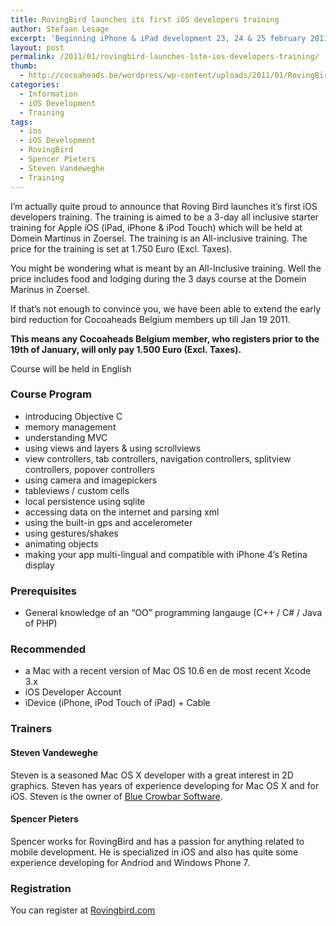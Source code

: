 ```yaml
---
title: RovingBird launches its first iOS developers training
author: Stefaan Lesage
excerpt: 'Beginning iPhone & iPad development 23, 24 & 25 february 2011. Starter training Apple iOS (for iPad, iPhone & iPod Touch). 3-day training (All-inclusive) at Domein Martinus in Zoersel. The course will be given by 2 members of our Cocoaheads Belgium community !'
layout: post
permalink: /2011/01/rovingbird-launches-1ste-ios-developers-training/
thumb:
  - http://cocoaheads.be/wordpress/wp-content/uploads/2011/01/RovingBird.png
categories:
  - Information
  - iOS Development
  - Training
tags:
  - ios
  - iOS Development
  - RovingBird
  - Spencer Pieters
  - Steven Vandeweghe
  - Training
---
```

I&#8217;m actually quite proud to announce that Roving Bird launches it&#8217;s first iOS developers training. The training is aimed to be a 3-day all inclusive starter training for Apple iOS (iPad, iPhone & iPod Touch) which will be held at Domein Martinus in Zoersel. The training is an All-inclusive training. The price for the training is set at 1.750 Euro (Excl. Taxes).

You might be wondering what is meant by an All-Inclusive training. Well the price includes food and lodging during the 3 days course at the Domein Marinus in Zoersel. 

If that&#8217;s not enough to convince you, we have been able to extend the early bird reduction for Cocoaheads Belgium members up till Jan 19 2011. 

**This means any Cocoaheads Belgium member, who registers prior to the 19th of January, will only pay 1.500 Euro (Excl. Taxes).**

Course will be held in English

### Course Program

  * introducing Objective C
  * memory management
  * understanding MVC
  * using views and layers & using scrollviews
  * view controllers, tab controllers, navigation controllers, splitview controllers, popover controllers
  * using camera and imagepickers
  * tableviews / custom cells
  * local persistence using sqlite
  * accessing data on the internet and parsing xml
  * using the built-in gps and accelerometer
  * using gestures/shakes
  * animating objects
  * making your app multi-lingual and compatible with iPhone 4’s Retina display

### Prerequisites

  * General knowledge of an “OO” programming langauge (C++ / C# / Java of PHP)

### Recommended

  * a Mac with a recent version of Mac OS 10.6 en de most recent Xcode 3.x
  * iOS Developer Account
  * iDevice (iPhone, iPod Touch of iPad) + Cable

### Trainers

#### Steven Vandeweghe

Steven is a seasoned Mac OS X developer with a great interest in 2D graphics. Steven has years of experience developing for Mac OS X and for iOS. Steven is the owner of [Blue Crowbar Software][1].

#### Spencer Pieters

Spencer works for RovingBird and has a passion for anything related to mobile development. He is specialized in iOS and also has quite some experience developing for Andriod and Windows Phone 7.

### Registration

You can register at [Rovingbird.com][2]

 [1]: http://www.bluecrowbar.com/
 [2]: http://bit.ly/eP9W6e